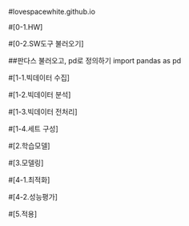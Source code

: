 #lovespacewhite.github.io

#[0-1.HW]

#[0-2.SW도구 불러오기]

##판다스 불러오고, pd로 정의하기 
import pandas as pd

#[1-1.빅데이터 수집] 

#[1-2.빅데이터 분석]

#[1-3.빅데이터 전처리]

#[1-4.세트 구성]

#[2.학습모델]

#[3.모델링]

#[4-1.최적화]

#[4-2.성능평가]

#[5.적용]
